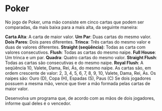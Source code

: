 # Poker

No jogo de Poker, uma mão consiste em cinco cartas que podem ser comparadas, da mais baixa para a mais alta, da seguinte maneira:

**Carta Alta**: A carta de maior valor.
**Um Par**: Duas cartas do mesmo valor.
**Dois Pares**: Dois pares diferentes.
**Trinca**: Três cartas do mesmo valor e duas de valores diferentes.
**Straight (seqüência)**: Todas as carta com valores consecutivos.
**Flush**: Todas as cartas do mesmo naipe.
**Full House**: Um trinca e um par.
**Quadra**: Quatro cartas do mesmo valor.
**Straight Flush**: Todas as cartas são consecutivas e do mesmo naipe.
**Royal Flush**: A seqüência 10, Valete, Dama, Rei, Ás, do mesmo naipe.
As cartas são, em ordem crescente de valor: 2, 3, 4, 5, 6, 7, 8, 9, 10, Valete, Dama, Rei, Ás.
Os naipes são: Ouro (D), Copa (H), Espadas (S), Paus (C)
Se dois jogadores possuem a mesma mão, vence que tiver a mão formada pelas cartas de maior valor.

Desenvolva um programa que, de acordo com as mãos de dois jogadores, informe qual deles é o vencedor.